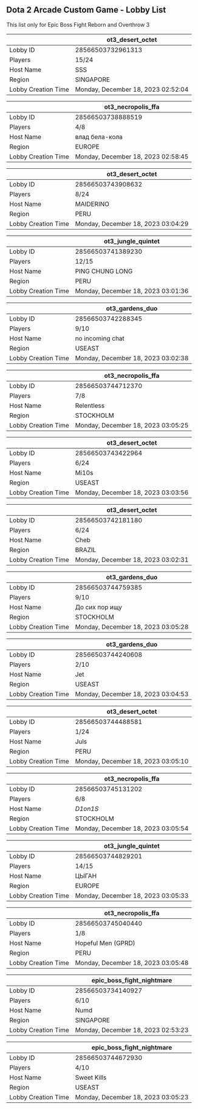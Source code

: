 ## Dota 2 Arcade Custom Game - Lobby List

This list only for Epic Boss Fight Reborn and Overthrow 3

|  | ot3_desert_octet |
| ------ | ------ |
| Lobby ID | 28566503732961313 |
| Players | 15/24 |
| Host Name | SSS |
| Region | SINGAPORE |
| Lobby Creation Time | Monday, December 18, 2023 02:52:04 |


|  | ot3_necropolis_ffa |
| ------ | ------ |
| Lobby ID | 28566503738888519 |
| Players | 4/8 |
| Host Name | влад бела-кола |
| Region | EUROPE |
| Lobby Creation Time | Monday, December 18, 2023 02:58:45 |


|  | ot3_desert_octet |
| ------ | ------ |
| Lobby ID | 28566503743908632 |
| Players | 8/24 |
| Host Name | MAIDERINO |
| Region | PERU |
| Lobby Creation Time | Monday, December 18, 2023 03:04:29 |


|  | ot3_jungle_quintet |
| ------ | ------ |
| Lobby ID | 28566503741389230 |
| Players | 12/15 |
| Host Name | PING CHUNG LONG |
| Region | PERU |
| Lobby Creation Time | Monday, December 18, 2023 03:01:36 |


|  | ot3_gardens_duo |
| ------ | ------ |
| Lobby ID | 28566503742288345 |
| Players | 9/10 |
| Host Name | no incoming chat |
| Region | USEAST |
| Lobby Creation Time | Monday, December 18, 2023 03:02:38 |


|  | ot3_necropolis_ffa |
| ------ | ------ |
| Lobby ID | 28566503744712370 |
| Players | 7/8 |
| Host Name | Relentless |
| Region | STOCKHOLM |
| Lobby Creation Time | Monday, December 18, 2023 03:05:25 |


|  | ot3_desert_octet |
| ------ | ------ |
| Lobby ID | 28566503743422964 |
| Players | 6/24 |
| Host Name | Mi10s |
| Region | USEAST |
| Lobby Creation Time | Monday, December 18, 2023 03:03:56 |


|  | ot3_desert_octet |
| ------ | ------ |
| Lobby ID | 28566503742181180 |
| Players | 6/24 |
| Host Name | Cheb |
| Region | BRAZIL |
| Lobby Creation Time | Monday, December 18, 2023 03:02:31 |


|  | ot3_gardens_duo |
| ------ | ------ |
| Lobby ID | 28566503744759385 |
| Players | 9/10 |
| Host Name | До сих пор ищу |
| Region | STOCKHOLM |
| Lobby Creation Time | Monday, December 18, 2023 03:05:28 |


|  | ot3_gardens_duo |
| ------ | ------ |
| Lobby ID | 28566503744240608 |
| Players | 2/10 |
| Host Name | Jet |
| Region | USEAST |
| Lobby Creation Time | Monday, December 18, 2023 03:04:53 |


|  | ot3_desert_octet |
| ------ | ------ |
| Lobby ID | 28566503744488581 |
| Players | 1/24 |
| Host Name | Juls |
| Region | PERU |
| Lobby Creation Time | Monday, December 18, 2023 03:05:10 |


|  | ot3_necropolis_ffa |
| ------ | ------ |
| Lobby ID | 28566503745131202 |
| Players | 6/8 |
| Host Name | _D1on1S_ |
| Region | STOCKHOLM |
| Lobby Creation Time | Monday, December 18, 2023 03:05:54 |


|  | ot3_jungle_quintet |
| ------ | ------ |
| Lobby ID | 28566503744829201 |
| Players | 14/15 |
| Host Name | ЦЫГАН |
| Region | EUROPE |
| Lobby Creation Time | Monday, December 18, 2023 03:05:33 |


|  | ot3_necropolis_ffa |
| ------ | ------ |
| Lobby ID | 28566503745040440 |
| Players | 1/8 |
| Host Name | Hopeful Men (GPRD) |
| Region | PERU |
| Lobby Creation Time | Monday, December 18, 2023 03:05:48 |


|  | epic_boss_fight_nightmare |
| ------ | ------ |
| Lobby ID | 28566503734140927 |
| Players | 6/10 |
| Host Name | Numd |
| Region | SINGAPORE |
| Lobby Creation Time | Monday, December 18, 2023 02:53:23 |


|  | epic_boss_fight_nightmare |
| ------ | ------ |
| Lobby ID | 28566503744672930 |
| Players | 4/10 |
| Host Name | Sweet Kills |
| Region | USEAST |
| Lobby Creation Time | Monday, December 18, 2023 03:05:23 |


